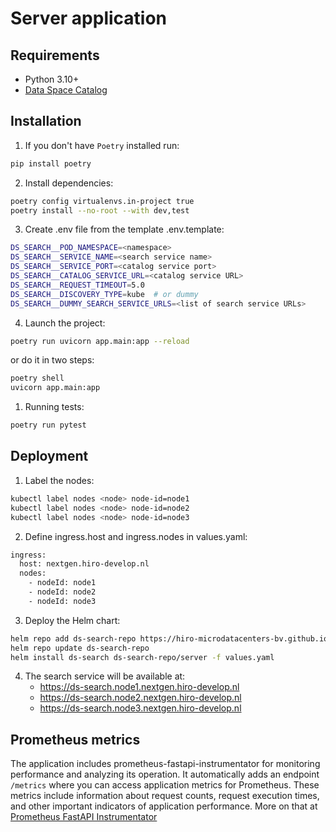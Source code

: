 # Server application

## Requirements
* Python 3.10+
* [Data Space Catalog](https://github.com/HIRO-MicroDataCenters-BV/ds-catalog)

## Installation
1. If you don't have `Poetry` installed run:
```bash
pip install poetry
```

2. Install dependencies:
```bash
poetry config virtualenvs.in-project true
poetry install --no-root --with dev,test
```

3. Create .env file from the template .env.template:
```bash
DS_SEARCH__POD_NAMESPACE=<namespace>
DS_SEARCH__SERVICE_NAME=<search service name>
DS_SEARCH__SERVICE_PORT=<catalog service port>
DS_SEARCH__CATALOG_SERVICE_URL=<catalog service URL>
DS_SEARCH__REQUEST_TIMEOUT=5.0
DS_SEARCH__DISCOVERY_TYPE=kube  # or dummy
DS_SEARCH__DUMMY_SEARCH_SERVICE_URLS=<list of search service URLs>
```

4. Launch the project:
```bash
poetry run uvicorn app.main:app --reload
```
or do it in two steps:
```bash
poetry shell
uvicorn app.main:app
```

1. Running tests:
```bash
poetry run pytest
```

## Deployment
1. Label the nodes:
```bash
kubectl label nodes <node> node-id=node1
kubectl label nodes <node> node-id=node2
kubectl label nodes <node> node-id=node3
```
2. Define ingress.host and ingress.nodes in values.yaml:
```bash
ingress:
  host: nextgen.hiro-develop.nl
  nodes:
    - nodeId: node1
    - nodeId: node2
    - nodeId: node3
```
3. Deploy the Helm chart:
```bash
helm repo add ds-search-repo https://hiro-microdatacenters-bv.github.io/ds-search-service/helm-charts/
helm repo update ds-search-repo
helm install ds-search ds-search-repo/server -f values.yaml
```
4. The search service will be available at:
   * https://ds-search.node1.nextgen.hiro-develop.nl
   * https://ds-search.node2.nextgen.hiro-develop.nl
   * https://ds-search.node3.nextgen.hiro-develop.nl

## Prometheus metrics
The application includes prometheus-fastapi-instrumentator for monitoring performance and analyzing its operation. It automatically adds an endpoint `/metrics` where you can access application metrics for Prometheus. These metrics include information about request counts, request execution times, and other important indicators of application performance.
More on that at [Prometheus FastAPI Instrumentator](https://github.com/trallnag/prometheus-fastapi-instrumentator)
